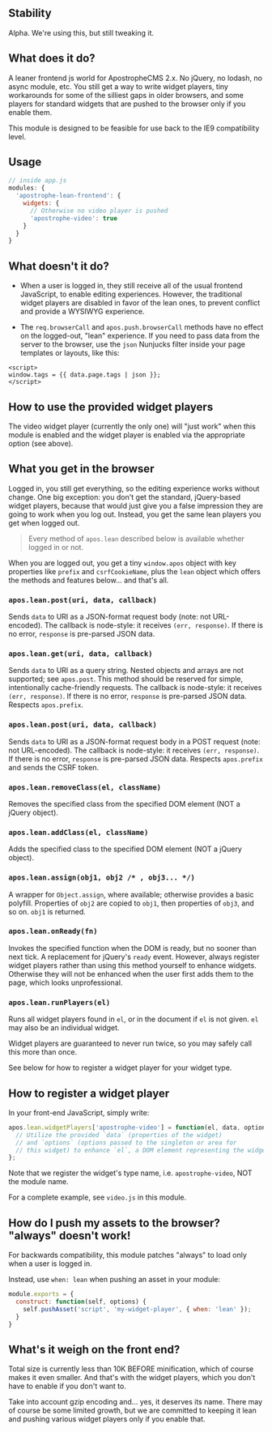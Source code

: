 ## Stability

Alpha. We're using this, but still tweaking it.

## What does it do?

A leaner frontend js world for ApostropheCMS 2.x. No jQuery, no lodash, no async module, etc. You still get a way to write widget players, tiny workarounds for some of the silliest gaps in older browsers, and some players for standard widgets that are pushed to the browser only if you enable them.

This module is designed to be feasible for use back to the IE9 compatibility level.

## Usage

```javascript
// inside app.js
modules: {
  'apostrophe-lean-frontend': {
    widgets: {
      // Otherwise no video player is pushed
      'apostrophe-video': true
    }
  }
}
```

## What doesn't it do?

* When a user is logged in, they still receive all of the usual frontend JavaScript, to enable editing experiences. However, the traditional widget players are disabled in favor of the lean ones, to prevent conflict and provide a WYSIWYG experience.

* The `req.browserCall` and `apos.push.browserCall` methods have no effect on the logged-out, "lean" experience. If you need to pass data from the server to the browser, use the `json` Nunjucks filter inside your page templates or layouts, like this:

```
<script>
window.tags = {{ data.page.tags | json }};
</script>
```

## How to use the provided widget players

The video widget player (currently the only one) will "just work" when this module is enabled and the widget player is enabled via the appropriate option (see above).

## What you get in the browser

Logged in, you still get everything, so the editing experience works without change. One big exception: you don't get the standard, jQuery-based widget players, because that would just give you a false impression they are going to work when you log out. Instead, you get the same lean players you get when logged out.

> Every method of `apos.lean` described below is available whether logged in or not.

When you are logged out, you get a tiny `window.apos` object with key properties like `prefix` and `csrfCookieName`, plus the `lean` object which offers the methods and features below... and that's all.

### `apos.lean.post(uri, data, callback)`

Sends `data` to URI as a JSON-format request body (note: not URL-encoded). The callback is node-style: it receives `(err, response)`. If there is no error, `response` is pre-parsed JSON data.


### `apos.lean.get(uri, data, callback)`

Sends `data` to URI as a query string. Nested objects and arrays are not supported; see `apos.post`. This method should be reserved for simple, intentionally cache-friendly requests. The callback is node-style: it receives `(err, response)`. If there is no error, `response` is pre-parsed JSON data. Respects `apos.prefix`.

### `apos.lean.post(uri, data, callback)`

Sends `data` to URI as a JSON-format request body in a POST request (note: not URL-encoded). The callback is node-style: it receives `(err, response)`. If there is no error, `response` is pre-parsed JSON data. Respects `apos.prefix` and sends the CSRF token.

### `apos.lean.removeClass(el, className)`

Removes the specified class from the specified DOM element (NOT a jQuery object).

### `apos.lean.addClass(el, className)`

Adds the specified class to the specified DOM element (NOT a jQuery object).

### `apos.lean.assign(obj1, obj2 /* , obj3... */)`

A wrapper for `Object.assign`, where available; otherwise provides a basic polyfill. Properties of `obj2` are copied to `obj1`, then properties of `obj3`, and so on. `obj1` is returned.

### `apos.lean.onReady(fn)`

Invokes the specified function when the DOM is ready, but no sooner than next tick. A replacement for jQuery's `ready` event. However, always register widget players rather than using this method yourself to enhance widgets. Otherwise they will not be enhanced when the user first adds them to the page, which looks unprofessional.

### `apos.lean.runPlayers(el)`

Runs all widget players found in `el`, or in the document if `el` is not given. `el` may also be an individual widget.

Widget players are guaranteed to never run twice, so you may safely call this more than once.

See below for how to register a widget player for your widget type.

## How to register a widget player

In your front-end JavaScript, simply write:

```javascript
apos.lean.widgetPlayers['apostrophe-video'] = function(el, data, options) {
  // Utilize the provided `data` (properties of the widget)
  // and `options` (options passed to the singleton or area for
  // this widget) to enhance `el`, a DOM element representing the widget
};
```

Note that we register the widget's type name, i.e. `apostrophe-video`, NOT the module name.

For a complete example, see `video.js` in this module.

## How do I push my assets to the browser? "always" doesn't work!

For backwards compatibility, this module patches "always" to load only when a user is logged in.

Instead, use `when: lean` when pushing an asset in your module:

```javascript
module.exports = {
  construct: function(self, options) {
    self.pushAsset('script', 'my-widget-player', { when: 'lean' });
  }
}
```

## What's it weigh on the front end?

Total size is currently less than 10K BEFORE minification, which of course makes it even smaller. And that's with the widget players, which you don't have to enable if you don't want to.

Take into account gzip encoding and... yes, it deserves its name. There may of course be some limited growth, but we are committed to keeping it lean and pushing various widget players only if you enable that.


